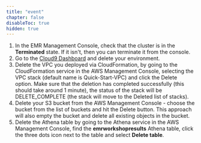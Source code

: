 ```yaml
---
title: "event"
chapter: false
disableToc: true
hidden: true
---
```


1. In the EMR Management Console, check that the cluster is in the **Terminated** state. If it isn't, then you can terminate it from the console.
2. Go to the [Cloud9 Dashboard](https://console.aws.amazon.com/cloud9/home) and delete your environment.
3. Delete the VPC you deployed via CloudFormation, by going to the CloudFormation service in the AWS Management Console, selecting the VPC stack (default name is Quick-Start-VPC) and click the Delete option. Make sure that the deletion has completed successfully (this should take around 1 minute), the status of the stack will be DELETE_COMPLETE (the stack will move to the Deleted list of stacks).
4. Delete your S3 bucket from the AWS Management Console - choose the bucket from the list of buckets and hit the Delete button. This approach will also empty the bucket and delete all existing objects in the bucket.
5. Delete the Athena table by going to the Athena service in the AWS Management Console, find the **emrworkshopresults** Athena table, click the three dots icon next to the table and select **Delete table**.